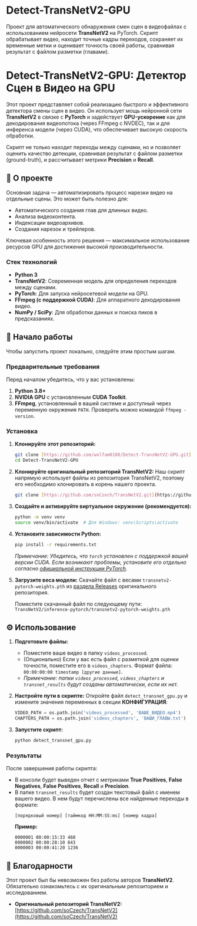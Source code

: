 # Detect-TransNetV2-GPU
Проект для автоматического обнаружения смен сцен в видеофайлах с использованием нейросети **TransNetV2** на PyTorch. Скрипт обрабатывает видео, находит точные кадры переходов, сохраняет их временные метки и оценивает точность своей работы, сравнивая результат с файлом разметки (главами).
# Detect-TransNetV2-GPU: Детектор Сцен в Видео на GPU

Этот проект представляет собой реализацию быстрого и эффективного детектора смены сцен в видео. Он использует мощь нейронной сети **TransNetV2** в связке с **PyTorch** и задействует **GPU-ускорение** как для декодирования видеопотока (через FFmpeg с NVDEC), так и для инференса модели (через CUDA), что обеспечивает высокую скорость обработки.

Скрипт не только находит переходы между сценами, но и позволяет оценить качество детекции, сравнивая результат с файлом разметки (ground-truth), и рассчитывает метрики **Precision** и **Recall**.

## 🚀 О проекте

Основная задача — автоматизировать процесс нарезки видео на отдельные сцены. Это может быть полезно для:
* Автоматического создания глав для длинных видео.
* Анализа видеоконтента.
* Индексации видеоархивов.
* Создания нарезок и трейлеров.

Ключевая особенность этого решения — максимальное использование ресурсов GPU для достижения высокой производительности.

### Стек технологий
* **Python 3**
* **TransNetV2**: Современная модель для определения переходов между сценами.
* **PyTorch**: Для запуска нейросетевой модели на GPU.
* **FFmpeg (с поддержкой CUDA)**: Для аппаратного декодирования видео.
* **NumPy / SciPy**: Для обработки данных и поиска пиков в предсказаниях.

## 🏁 Начало работы

Чтобы запустить проект локально, следуйте этим простым шагам.

### Предварительные требования

Перед началом убедитесь, что у вас установлены:
1.  **Python 3.8+**
2.  **NVIDIA GPU** с установленным **CUDA Toolkit**.
3.  **FFmpeg**, установленный в вашей системе и доступный через переменную окружения `PATH`. Проверить можно командой `ffmpeg -version`.

### Установка

1.  **Клонируйте этот репозиторий:**
    ```sh
    git clone [https://github.com/wolfam0108/Detect-TransNetV2-GPU.git](https://github.com/wolfam0108/Detect-TransNetV2-GPU.git)
    cd Detect-TransNetV2-GPU
    ```

2.  **Клонируйте оригинальный репозиторий TransNetV2:**
    Наш скрипт напрямую использует файлы из репозитория TransNetV2, поэтому его необходимо клонировать в корень нашего проекта.
    ```sh
    git clone [https://github.com/soCzech/TransNetV2.git](https://github.com/soCzech/TransNetV2.git)
    ```

3.  **Создайте и активируйте виртуальное окружение (рекомендуется):**
    ```sh
    python -m venv venv
    source venv/bin/activate  # Для Windows: venv\Scripts\activate
    ```

4.  **Установите зависимости Python:**
    ```sh
    pip install -r requirements.txt
    ```
    *Примечание: Убедитесь, что `torch` установлен с поддержкой вашей версии CUDA. Если возникают проблемы, установите его отдельно согласно [официальной инструкции PyTorch](https://pytorch.org/get-started/locally/).*


5.  **Загрузите веса модели:**
    Скачайте файл с весами `transnetv2-pytorch-weights.pth` из [раздела Releases](https://github.com/soCzech/TransNetV2/releases/tag/v1) оригинального репозитория.
    
    Поместите скачанный файл по следующему пути:
    `TransNetV2/inference-pytorch/transnetv2-pytorch-weights.pth`

## ⚙️ Использование

1.  **Подготовьте файлы:**
    * Поместите ваше видео в папку `videos_processed`.
    * (Опционально) Если у вас есть файл с разметкой для оценки точности, поместите его в `videos_chapters`. Формат файла: `00:00:00:00 timestamp [другие данные]`.
    * *Примечание: папки `videos_processed`, `videos_chapters` и `transnet_results` будут созданы автоматически, если их нет.*

2.  **Настройте пути в скрипте:**
    Откройте файл `detect_transnet_gpu.py` и измените значения переменных в секции **КОНФИГУРАЦИЯ**:
    ```python
    VIDEO_PATH = os.path.join('videos_processed', 'ВАШЕ_ВИДЕО.mp4')
    CHAPTERS_PATH = os.path.join('videos_chapters', 'ВАШИ_ГЛАВЫ.txt')
    ```

3.  **Запустите скрипт:**
    ```sh
    python detect_transnet_gpu.py
    ```

### Результаты

После завершения работы скрипта:
* В консоли будет выведен отчет с метриками **True Positives**, **False Negatives**, **False Positives**, **Recall** и **Precision**.
* В папке `transnet_results` будет создан текстовый файл с именем вашего видео. В нем будут перечислены все найденные переходы в формате:
    ```
    [порядковый номер] [таймкод HH:MM:SS:ms] [номер кадра]
    ```
    **Пример:**
    ```
    0000001 00:00:15:33 460
    0000002 00:00:28:10 843
    0000003 00:00:41:20 1236
    ```

## 🙏 Благодарности

Этот проект был бы невозможен без работы авторов **TransNetV2**. Обязательно ознакомьтесь с их оригинальным репозиторием и исследованием.

* **Оригинальный репозиторий TransNetV2:** [https://github.com/soCzech/TransNetV2](https://github.com/soCzech/TransNetV2)
